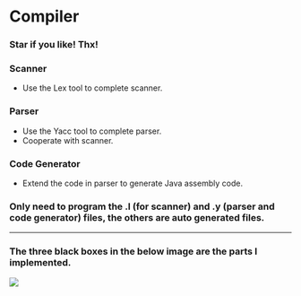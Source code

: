 # Compiler
### Star if you like! Thx!

### Scanner
* Use the Lex tool to complete scanner.

### Parser
* Use the Yacc tool to complete parser.
* Cooperate with scanner.

### Code Generator
* Extend the code in parser to generate Java assembly code.

### Only need to program the .l (for scanner) and .y (parser and code generator) files, the others are auto generated files.

---
### The three black boxes in the below image are the parts I implemented.
![](https://i.imgur.com/uV1xAiv.png)
